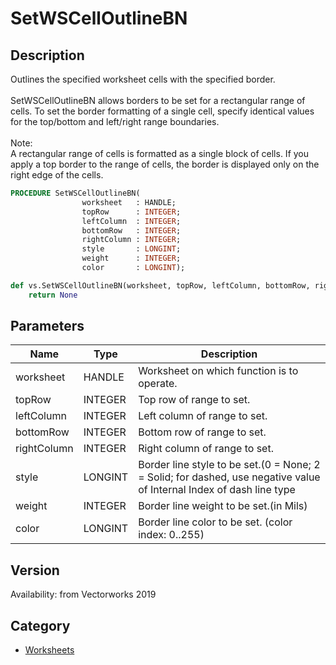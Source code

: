# SetWSCellOutlineBN

## Description
Outlines the specified worksheet cells with the specified border.<BR>
<BR>
SetWSCellOutlineBN allows borders to be set for a rectangular range of cells. To set the border formatting of a single cell, specify identical values for the top/bottom and left/right range boundaries.<BR>
<BR>
Note:<BR>
A rectangular range of cells is formatted as a single block of cells. If you apply a top border to the range of cells, the border is displayed only on the right edge of the cells.

```pascal
PROCEDURE SetWSCellOutlineBN(
				worksheet   : HANDLE;
				topRow      : INTEGER;
				leftColumn  : INTEGER;
				bottomRow   : INTEGER;
				rightColumn : INTEGER;
				style       : LONGINT;
				weight      : INTEGER;
				color       : LONGINT);
```

```python
def vs.SetWSCellOutlineBN(worksheet, topRow, leftColumn, bottomRow, rightColumn, style, weight, color):
    return None
```

## Parameters
|Name|Type|Description|
|---|---|---|
|worksheet|HANDLE|Worksheet on which function is to operate.|
|topRow|INTEGER|Top row of range to set.|
|leftColumn|INTEGER|Left column of range to set.|
|bottomRow|INTEGER|Bottom row of range to set.|
|rightColumn|INTEGER|Right column of range to set.|
|style|LONGINT|Border line style to be set.(0 = None; 2 = Solid; for dashed, use negative value of Internal Index of dash line type|
|weight|INTEGER|Border line weight to be set.(in Mils)|
|color|LONGINT|Border line color to be set. (color index: 0..255)|

## Version
Availability: from Vectorworks 2019

## Category
* [Worksheets](../Categories/Worksheets.md)
